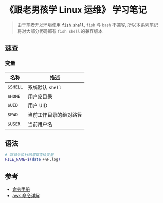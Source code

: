 # 《跟老男孩学 Linux 运维》 学习笔记
> 由于笔者开发环境使用 [`fish shell`](https://fishshell.com/docs/current/index.html), `fish` 与 `bash` 不兼容, 所以本系列笔记将对大部分代码都有 `fish shell` 的兼容版本

## 速查
### 变量

名称 | 描述
--- |---
`$SHELL` | 系统默认 `shell`
`$HOME` | 用户家目录
`$UID` | 用户 UID
`$PWD` | 当前工作目录的绝对路径
`$USER` | 当前用户名

## 语法
```bash
# 将命令执行结果赋值给变量
FILE_NAME=$(date +%F.log)
```

## 参考
- [命令手册](http://man.linuxde.net/)
- [awk 命令详解](http://www.zsythink.net/archives/tag/awk/)
